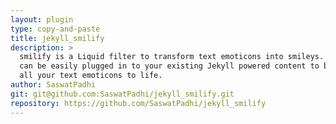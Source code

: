 ```yaml
---
layout: plugin
type: copy-and-paste
title: jekyll_smilify
description: >
  smilify is a Liquid filter to transform text emoticons into smileys. It
  can be easily plugged in to your existing Jekyll powered content to bring
  all your text emoticons to life.
author: SaswatPadhi
git: git@github.com:SaswatPadhi/jekyll_smilify.git
repository: https://github.com/SaswatPadhi/jekyll_smilify
---
```

